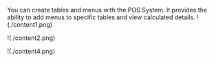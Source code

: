 You can create tables and menus with the POS System. It provides the ability to add menus to specific tables and view calculated details.
!(./content1.png)

!(./content2.png)

!(./content4.png)
